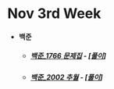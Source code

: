 # Nov 3rd Week

- #### 백준

  - ##### [백준_1766 문제집](https://www.acmicpc.net/problem/1766) - [[풀이](https://github.com/catch4/Song/blob/master/2020/nov_3rd_week/1766_workbook.cpp)]

  - ##### [백준_2002 추월](https://www.acmicpc.net/problem/2002) - [[풀이](https://github.com/catch4/Song/blob/master/2020/nov_3rd_week/2002_overtaking.cpp)]

